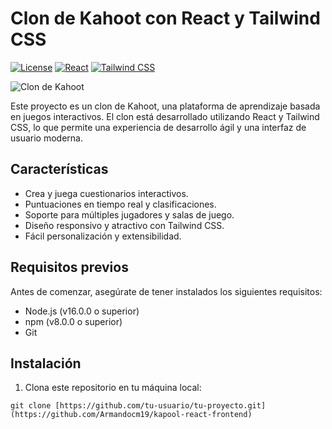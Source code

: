 # Clon de Kahoot con React y Tailwind CSS

[![License](https://img.shields.io/badge/license-MIT-blue.svg)](https://github.com/tu-usuario/tu-proyecto/blob/main/LICENSE)
[![React](https://img.shields.io/badge/react-%5E18.2.0-blueviolet.svg)](https://es.react.dev/)
[![Tailwind CSS](https://img.shields.io/badge/tailwind%20CSS-%5E3.2.7-blueviolet.svg)](https://tailwindcss.com/)

![Clon de Kahoot](https://res.cloudinary.com/dyuj1zglt/image/upload/v1684262039/portfolio-projects/brbttmwqenvsocinibvn.png)

Este proyecto es un clon de Kahoot, una plataforma de aprendizaje basada en juegos interactivos. El clon está desarrollado utilizando React y Tailwind CSS, lo que permite una experiencia de desarrollo ágil y una interfaz de usuario moderna.

## Características

- Crea y juega cuestionarios interactivos.
- Puntuaciones en tiempo real y clasificaciones.
- Soporte para múltiples jugadores y salas de juego.
- Diseño responsivo y atractivo con Tailwind CSS.
- Fácil personalización y extensibilidad.

## Requisitos previos

Antes de comenzar, asegúrate de tener instalados los siguientes requisitos:

- Node.js (v16.0.0 o superior)
- npm (v8.0.0 o superior)
- Git

## Instalación

1. Clona este repositorio en tu máquina local:

```shell
git clone [https://github.com/tu-usuario/tu-proyecto.git](https://github.com/Armandocm19/kapool-react-frontend)

